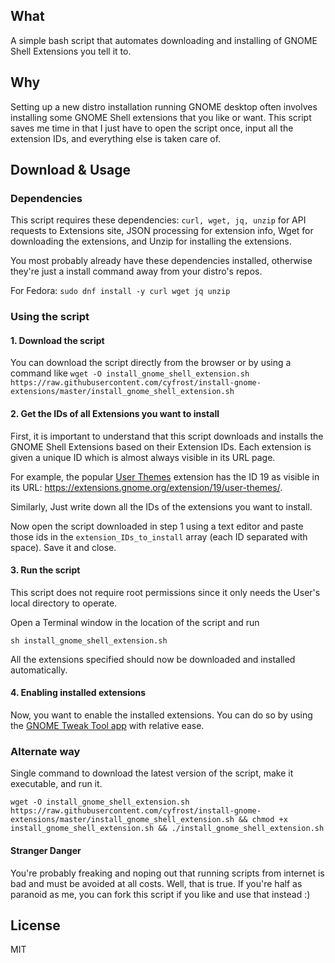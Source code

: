 ## What
A simple bash script that automates downloading and installing of GNOME Shell Extensions you tell it to.

## Why
Setting up a new distro installation running GNOME desktop often involves installing some GNOME Shell extensions that you like or want. This script saves me time in that I just have to open the script once, input all the extension IDs, and everything else is taken care of.

## Download & Usage

### Dependencies

This script requires these dependencies: `curl, wget, jq, unzip` for API requests to Extensions site, JSON processing for extension info, Wget for downloading the extensions, and Unzip for installing the extensions.

You most probably already have these dependencies installed, otherwise they're just a install command away from your distro's repos.

For Fedora: `sudo dnf install -y curl wget jq unzip`

### Using the script

#### 1. Download the script

You can download the script directly from the browser or by using a command like `wget -O install_gnome_shell_extension.sh https://raw.githubusercontent.com/cyfrost/install-gnome-extensions/master/install_gnome_shell_extension.sh`

#### 2. Get the IDs of all Extensions you want to install

First, it is important to understand that this script downloads and installs the GNOME Shell Extensions based on their Extension IDs. Each extension is given a unique ID which is almost always visible in its URL page.

For example, the popular [User Themes](https://extensions.gnome.org/extension/19/user-themes/) extension has the ID 19 as visible in its URL: https://extensions.gnome.org/extension/19/user-themes/.

Similarly, Just write down all the IDs of the extensions you want to install.

Now open the script downloaded in step 1 using a text editor and paste those ids in the `extension_IDs_to_install` array (each ID separated with space). Save it and close.

#### 3. Run the script

This script does not require root permissions since it only needs the User's local directory to operate.

Open a Terminal window in the location of the script and run

`sh install_gnome_shell_extension.sh`

All the extensions specified should now be downloaded and installed automatically.

#### 4. Enabling installed extensions

Now, you want to enable the installed extensions. You can do so by using the [GNOME Tweak Tool app](https://linuxconfig.org/how-to-install-tweak-tool-on-ubuntu-18-04-bionic-beaver-linux) with relative ease.


### Alternate way

Single command to download the latest version of the script, make it executable, and run it.

`wget -O install_gnome_shell_extension.sh https://raw.githubusercontent.com/cyfrost/install-gnome-extensions/master/install_gnome_shell_extension.sh && chmod +x install_gnome_shell_extension.sh && ./install_gnome_shell_extension.sh`



#### Stranger Danger

You're probably freaking and noping out that running scripts from internet is bad and must be avoided at all costs. Well, that is true. If you're half as paranoid as me, you can fork this script if you like and use that instead :)

## License
MIT

